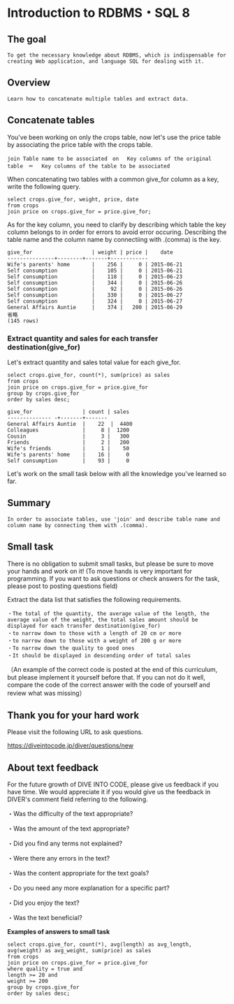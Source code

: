 
<!---- deploy info ---->
# Introduction to RDBMS・SQL 8

## The goal

```
To get the necessary knowledge about RDBMS, which is indispensable for creating Web application, and language SQL for dealing with it.
```

## Overview

```
Learn how to concatenate multiple tables and extract data.
```

## Concatenate tables

You've been working on only the crops table, now let's use the price table by associating the price table with the crops table.


`join Table name to be associated　on　 Key columns of the original table　＝　
Key columns of the table to be associated `


When concatenating two tables with a common give_for column as a key, write the following query.

```
select crops.give_for, weight, price, date
from crops
join price on crops.give_for = price.give_for;
```

As for the key column, you need to clarify by describing which table the key column belongs to in order for errors to avoid error occuring.
Describing the table name and the column name by connectiing with .(comma) is the key.


```
give_for                   | weight | price |    date
---------------+--------+-------+------------
Wife's parents' home       |    256 |     0 | 2015-06-21
Self consumption           |    105 |     0 | 2015-06-21
Self consumption           |    118 |     0 | 2015-06-23
Self consumption           |    344 |     0 | 2015-06-26
Self consumption           |     92 |     0 | 2015-06-26
Self consumption           |    330 |     0 | 2015-06-27
Self consumption           |    324 |     0 | 2015-06-27
General Affairs Auntie     |    374 |   200 | 2015-06-29
省略
(145 rows)
```


### Extract quantity and sales for each transfer destination(give_for)

Let's extract quantity and sales total value for each give_for.

```
select crops.give_for, count(*), sum(price) as sales
from crops
join price on crops.give_for = price.give_for
group by crops.give_for
order by sales desc;
```


```
give_for                | count | sales
-------------- -+-------+-------
General Affairs Auntie  |    22  |  4400
Colleagues              |     8 |  1200
Cousin                  |     3 |   300
Friends                 |     2 |   200
Wife's friends          |     1 |    50
Wife's parents' home    |    16 |     0
Self consumption        |    93 |     0
```

Let's work on the small task below with all the knowledge you've learned so far.

## Summary

```
In order to associate tables, use 'join' and describe table name and column name by connecting them with .(comma).
```

## Small task

There is no obligation to submit small tasks, but please be sure to move your hands and work on it! (To move hands is very important for programming. If you want to ask questions or check answers for the task, please post to posting questions field)

Extract the data list that satisfies the following requirements.

```
・The total of the quantity, the average value of the length, the average value of the weight, the total sales amount should be displayed for each transfer destination(give_for)
・to narrow down to those with a length of 20 cm or more
・to narrow down to those with a weight of 200 g or more
・To narrow down the quality to good ones
・It should be displayed in descending order of total sales
```

（An example of the correct code is posted at the end of this curriculum, but please implement it yourself before that. If you can not do it well, compare the code of the correct answer with the code of yourself and review what was missing）

## Thank you for your hard work

Please visit the following URL to ask questions.

https://diveintocode.jp/diver/questions/new

## About text feedback

For the future growth of DIVE INTO CODE,
please give us feedback if you have time.
We would appreciate it if you would give us the feedback in DIVER's comment field referring to the following.

・Was the difficulty of the text appropriate?

・Was the amount of the text appropriate?

・Did you find any terms not explained?

・Were there any errors in the text?

・Was the content appropriate for the text goals?

・Do you need any more explanation for a specific part?

・Did you enjoy the text?

・Was the text beneficial?

**Examples of answers to small task**

```
select crops.give_for, count(*), avg(length) as avg_length, avg(weight) as avg_weight, sum(price) as sales
from crops
join price on crops.give_for = price.give_for
where quality = true and
length >= 20 and
weight >= 200
group by crops.give_for
order by sales desc;
```
